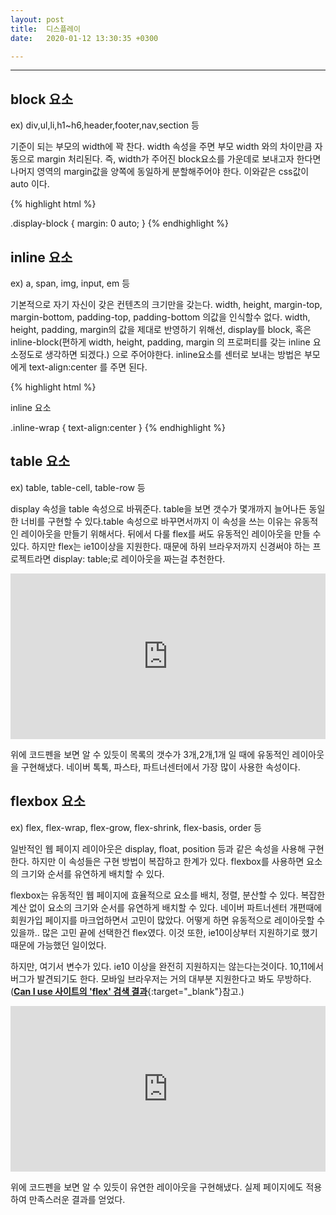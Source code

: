 ```yaml
---
layout: post
title:  디스플레이
date:   2020-01-12 13:30:35 +0300

---
```


---

## block 요소

ex) div,ul,li,h1~h6,header,footer,nav,section 등

기준이 되는 부모의 width에 꽉 찬다.
width 속성을 주면 부모 width 와의 차이만큼 자동으로 margin 처리된다.
즉, width가 주어진 block요소를 가운데로 보내고자 한다면 나머지 영역의 margin값을 양쪽에 동일하게 분할해주어야 한다. 이와같은 css값이 auto 이다.

{% highlight html %}
<div class="display-block"></div>

.display-block {
    margin: 0 auto;
}
{% endhighlight %}

## inline 요소

ex) a, span, img, input, em 등

기본적으로 자기 자신이 갖은 컨텐츠의 크기만을 갖는다. width, height, margin-top, margin-bottom, padding-top, padding-bottom 의값을 인식할수 없다. width, height, padding, margin의 값을 제대로 반영하기 위해선, display를 block, 혹은 inline-block(편하게 width, height, padding, margin 의 프로퍼티를 갖는 inline 요소정도로 생각하면 되겠다.) 으로 주어야한다.
inline요소를 센터로 보내는 방법은 부모에게 text-align:center 를 주면 된다.

{% highlight html %}

<div class="inline-wrap">
    <span>inline 요소</span>
</div>

.inline-wrap {
    text-align:center
}
{% endhighlight %}

## table 요소

ex) table, table-cell, table-row 등

display 속성을 table 속성으로 바꿔준다.
table을 보면 갯수가 몇개까지 늘어나든 동일한 너비를 구현할 수 있다.table 속성으로 바꾸면서까지 이 속성을 쓰는 이유는 유동적인 레이아웃을 만들기 위해서다.
뒤에서 다룰 flex를 써도 유동적인 레이아웃을 만들 수 있다.
하지만 flex는 ie10이상을 지원한다. 때문에 하위 브라우저까지 신경써야 하는 프로젝트라면 display: table;로 레이아웃을 짜는걸 추천한다.

<iframe height="265" style="width: 100%;" scrolling="no" title="zYYdmOG" src="https://codepen.io/ahyoung/embed/zYYdmOG?height=265&amp;theme-id=default&amp;default-tab=css,result" frameborder="no" allowtransparency="true" allowfullscreen="true">
    See the Pen <a href='https://codepen.io/ahyoung/pen/zYYdmOG'>zYYdmOG</a> by ahyoung
    (<a href='https://codepen.io/ahyoung'>@ahyoung</a>) on <a href='https://codepen.io'>CodePen</a>.
</iframe>

위에 코드펜을 보면 알 수 있듯이 목록의 갯수가 3개,2개,1개 일 때에 유동적인 레이아웃을 구현해냈다.
네이버 톡톡, 파스타, 파트너센터에서 가장 많이 사용한 속성이다.

## flexbox 요소

ex) flex, flex-wrap, flex-grow, flex-shrink, flex-basis, order 등

일반적인 웹 페이지 레이아웃은 display, float, position 등과 같은 속성을 사용해 구현한다.
하지만 이 속성들은 구현 방법이 복잡하고 한계가 있다.
flexbox를 사용하면 요소의 크기와 순서를 유연하게 배치할 수 있다.

flexbox는 유동적인 웹 페이지에 효율적으로 요소를 배치, 정렬, 분산할 수 있다.
복잡한 계산 없이 요소의 크기와 순서를 유연하게 배치할 수 있다.
네이버 파트너센터 개편때에 회원가입 페이지를 마크업하면서 고민이 많았다.
어떻게 하면 유동적으로 레이아웃할 수 있을까.. 많은 고민 끝에 선택한건 flex였다.
이것 또한, ie10이상부터 지원하기로 했기 때문에 가능했던 일이었다.

하지만, 여기서 변수가 있다. ie10 이상을 완전히 지원하지는 않는다는것이다. 10,11에서 버그가 발견되기도 한다.
모바일 브라우저는 거의 대부분 지원한다고 봐도 무방하다.
([**Can I use 사이트의 'flex' 검색 결과**](https://caniuse.com/#search=flex){:target="_blank"}참고.)

<iframe height="265" style="width: 100%;" scrolling="no" title="pBmzgw" src="https://codepen.io/ahyoung/embed/pBmzgw?height=265&amp;theme-id=default&amp;default-tab=css,result" frameborder="no" allowtransparency="true" allowfullscreen="true">
    See the Pen <a href='https://codepen.io/ahyoung/pen/pBmzgw'>pBmzgw</a> by ahyoung
    (<a href='https://codepen.io/ahyoung'>@ahyoung</a>) on <a href='https://codepen.io'>CodePen</a>.
</iframe>

위에 코드펜을 보면 알 수 있듯이 유연한 레이아웃을 구현해냈다.
실제 페이지에도 적용하여 만족스러운 결과를 얻었다.
